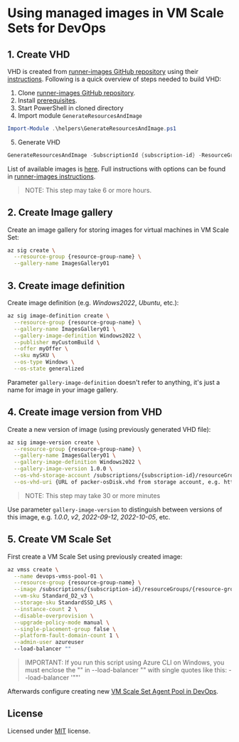 
# Using managed images in VM Scale Sets for DevOps

## 1. Create VHD

VHD is created from [runner-images GitHub repository](https://github.com/actions/runner-images) using their [instructions](https://github.com/actions/runner-images/blob/main/docs/create-image-and-azure-resources.md). Following is a quick overview of steps needed to build VHD:

1. Clone [runner-images GitHub repository](https://github.com/actions/runner-images).
2. Install [prerequisites](https://github.com/actions/runner-images/blob/main/docs/create-image-and-azure-resources.md#prepare-environment-and-image-deployment).
3. Start PowerShell in cloned directory
4. Import module `GenerateResourcesAndImage`
```PowerShell
Import-Module .\helpers\GenerateResourcesAndImage.ps1    
```
5. Generate VHD
```PowerShell
GenerateResourcesAndImage -SubscriptionId {subscription-id} -ResourceGroupName {resource-group-name} -ImageGenerationRepositoryRoot "$pwd" -ImageType {one of available images, e.g. Windows2022, UbuntuLatest, etc.} -AzureLocation "WestEurope"
```

List of available images is [here](https://github.com/actions/runner-images#available-images). Full instructions with options can be found in [runner-images instructions](https://github.com/actions/runner-images/blob/main/docs/create-image-and-azure-resources.md). 

> NOTE: This step may take 6 or more hours.

## 2. Create Image gallery 

Create an image gallery for storing images for virtual machines in VM Scale Set:

```bash
az sig create \
  --resource-group {resource-group-name} \
  --gallery-name ImagesGallery01
```

## 3. Create image definition

Create image definition (e.g. _Windows2022_, _Ubuntu_, etc.):

```bash
az sig image-definition create \
  --resource-group {resource-group-name} \
  --gallery-name ImagesGallery01 \
  --gallery-image-definition Windows2022 \
  --publisher myCustomBuild \
  --offer myOffer \
  --sku mySKU \
  --os-type Windows \
  --os-state generalized
```
Parameter `gallery-image-definition` doesn't refer to anything, it's just a name for image in your image gallery. 
 
## 4. Create image version from VHD

Create a new version of image (using previously generated VHD file):

```bash
az sig image-version create \
  --resource-group {resource-group-name} \
  --gallery-name ImagesGallery01 \
  --gallery-image-definition Windows2022 \
  --gallery-image-version 1.0.0 \
  --os-vhd-storage-account /subscriptions/{subscription-id}/resourceGroups/imageGroups/providers/Microsoft.Storage/storageAccounts/{storage-account-name-from-step-1} \
  --os-vhd-uri {URL of packer-osDisk.vhd from storage account, e.g. https://devopsrunnerimagesxyz.blob.core.windows.net/system/Microsoft.Compute/Images/images/packer-osDisk.vhd}
```
> NOTE: This step may take 30 or more minutes

Use parameter `gallery-image-version` to distinguish between versions of this image, e.g. _1.0.0_, _v2_, _2022-09-12_, _2022-10-05_, etc.

## 5. Create VM Scale Set

First create a VM Scale Set using previously created image:

```bash
az vmss create \
  --name devops-vmss-pool-01 \
  --resource-group {resource-group-name} \
  --image /subscriptions/{subscription-id}/resourceGroups/{resource-group-name}/providers/Microsoft.Compute/galleries/ImagesGallery01/images/Windows2022/versions/1.0.0 \
  --vm-sku Standard_D2_v3 \
  --storage-sku StandardSSD_LRS \
  --instance-count 2 \
  --disable-overprovision \
  --upgrade-policy-mode manual \
  --single-placement-group false \
  --platform-fault-domain-count 1 \
  --admin-user azureuser
  --load-balancer ""
```

> IMPORTANT: If you run this script using Azure CLI on Windows, you must enclose the "" in --load-balancer "" with single quotes like this: --load-balancer '""'

Afterwards configure creating new [VM Scale Set Agent Pool in DevOps](https://learn.microsoft.com/en-us/azure/devops/pipelines/agents/scale-set-agents?view=azure-devops).

## License

Licensed under [MIT](LICENSE.md) license.